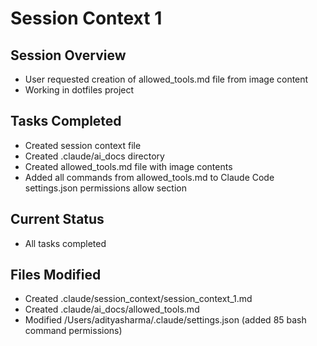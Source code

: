 # Session Context 1

## Session Overview
- User requested creation of allowed_tools.md file from image content
- Working in dotfiles project

## Tasks Completed
- Created session context file
- Created .claude/ai_docs directory
- Created allowed_tools.md file with image contents
- Added all commands from allowed_tools.md to Claude Code settings.json permissions allow section

## Current Status
- All tasks completed

## Files Modified
- Created .claude/session_context/session_context_1.md
- Created .claude/ai_docs/allowed_tools.md
- Modified /Users/adityasharma/.claude/settings.json (added 85 bash command permissions)